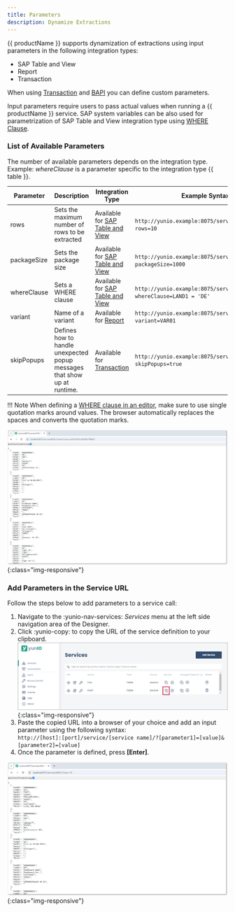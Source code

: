 ```yaml
---
title: Parameters
description: Dynamize Extractions
---
```


{{ productName }} supports dynamization of extractions using input parameters in the following integration types:
- SAP Table and View
- Report
- Transaction

When using [Transaction](./transactions/index.md#parameterize-transactions) and [BAPI](./function-modules-and-bapis/index.md#parameterize-the-service) you can define custom parameters. 

Input parameters require users to pass actual values when running a {{ productName }} service.
SAP system variables can be also used for parametrization of SAP Table and View integration type using [WHERE Clause](./tables-and-views/where-clause.md/#sap-system-fields).


### List of Available Parameters

The number of available parameters depends on the integration type.<br>
Example: *whereClause* is a parameter specific to the integration type {{ table }}.

Parameter  | Description | Integration Type | Example Syntax
------------ | ------------- | ------------- |--------- 
rows | Sets the maximum number of rows to be extracted | Available for [SAP Table and View](./tables-and-views/settings.md/#row-limit) | `http://yunio.example:8075/services/KNA1/?rows=10` 
packageSize | Sets the package size | Available for [SAP Table and View](./tables-and-views/settings.md/#rows-per-package)  | `http://yunio.example:8075/services/KNA1/?packageSize=1000`
whereClause | Sets a WHERE clause | Available for [SAP Table and View](./tables-and-views/where-clause.md/) | `http://yunio.example:8075/services/KNA1/?whereClause=LAND1 = 'DE'`
variant | Name of a variant | Available for [Report](./reports/settings.md/#variant) | `http://yunio.example:8075/services/RLT10010/?variant=VAR01`
skipPopups | Defines how to handle unexpected popup messages that show up at runtime.|Available for [Transaction](./transactions/index.md#skip-popups)|`http://yunio.example:8075/services/RLT10010/?skipPopups=true`

!!! Note
    When defining a [WHERE clause in an editor](tables-and-views/where-clause/#parameterize-the-where-clause), make sure to use single quotation marks around values. 
	The browser automatically replaces the spaces and converts the quotation marks.

![yunIO-where](../assets/images/yunio/documentation/parameters-where.png){:class="img-responsive"}


### Add Parameters in the Service URL

Follow the steps below to add parameters to a service call:

1. Navigate to the  :yunio-nav-services: *Services* menu at the left side navigation area of the Designer.
2. Click :yunio-copy: to copy the URL of the service definition to your clipboard. <br>
    ![yunIO-service](../assets/images/yunio/documentation/yunio-services-copy.png){:class="img-responsive"}
3. Paste the copied URL into a browser of your choice and add an input parameter using the following syntax: <br>
`http://[host]:[port]/service/[service name]/?[parameter1]=[value]&[parameter2]=[value]`
4. Once the parameter is defined, press **[Enter]**.

![yunIO-rows](../assets/images/yunio/documentation/parameter-rows.png){:class="img-responsive"}
